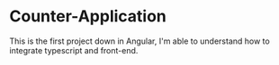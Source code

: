 # Counter-Application
This is the first project down in Angular, I'm able to understand how to integrate typescript and front-end.
